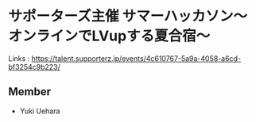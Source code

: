 # サポーターズ主催 サマーハッカソン〜オンラインでLVupする夏合宿〜
Links : https://talent.supporterz.jp/events/4c610767-5a9a-4058-a6cd-bf3254c9b223/

## Member
- Yuki Uehara
